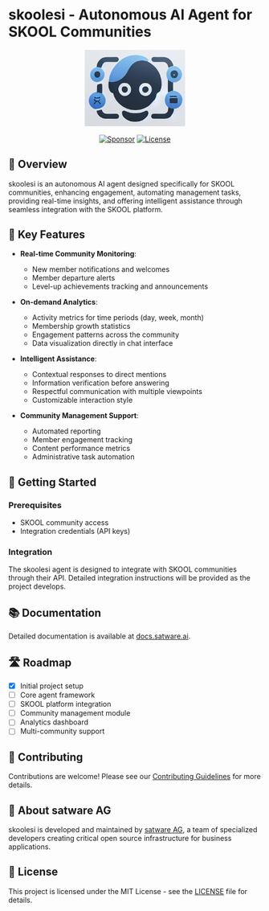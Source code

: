 # skoolesi - Autonomous AI Agent for SKOOL Communities

<p align="center">
  <img src="assets/logo.jpg" alt="skoolesi Logo" width="200"/>
</p>

<p align="center">
  <a href="https://github.com/sponsors/satwareAG"><img src="https://img.shields.io/badge/Sponsor-satware%20AG-blue?logo=github-sponsors&style=flat-square" alt="Sponsor"></a>
  <a href="https://github.com/jane-alesi/skoolesi/blob/main/LICENSE"><img src="https://img.shields.io/badge/License-MIT-green.svg?style=flat-square" alt="License"></a>
</p>

## 🤖 Overview

skoolesi is an autonomous AI agent designed specifically for SKOOL communities, enhancing engagement, automating management tasks, providing real-time insights, and offering intelligent assistance through seamless integration with the SKOOL platform.

## 🌟 Key Features

- **Real-time Community Monitoring**:
  - New member notifications and welcomes
  - Member departure alerts
  - Level-up achievements tracking and announcements

- **On-demand Analytics**:
  - Activity metrics for time periods (day, week, month)
  - Membership growth statistics
  - Engagement patterns across the community
  - Data visualization directly in chat interface

- **Intelligent Assistance**:
  - Contextual responses to direct mentions
  - Information verification before answering
  - Respectful communication with multiple viewpoints
  - Customizable interaction style

- **Community Management Support**:
  - Automated reporting
  - Member engagement tracking
  - Content performance metrics
  - Administrative task automation

## 🔧 Getting Started

### Prerequisites
- SKOOL community access
- Integration credentials (API keys)

### Integration
The skoolesi agent is designed to integrate with SKOOL communities through their API. Detailed integration instructions will be provided as the project develops.

## 📚 Documentation

Detailed documentation is available at [docs.satware.ai](https://satware.ai).

## 🛣️ Roadmap

- [x] Initial project setup
- [ ] Core agent framework
- [ ] SKOOL platform integration
- [ ] Community management module
- [ ] Analytics dashboard
- [ ] Multi-community support

## 👥 Contributing

Contributions are welcome! Please see our [Contributing Guidelines](CONTRIBUTING.md) for more details.

## 🏢 About satware AG

skoolesi is developed and maintained by [satware AG](https://satware.ai), a team of specialized developers creating critical open source infrastructure for business applications.

## 📄 License

This project is licensed under the MIT License - see the [LICENSE](LICENSE) file for details.
